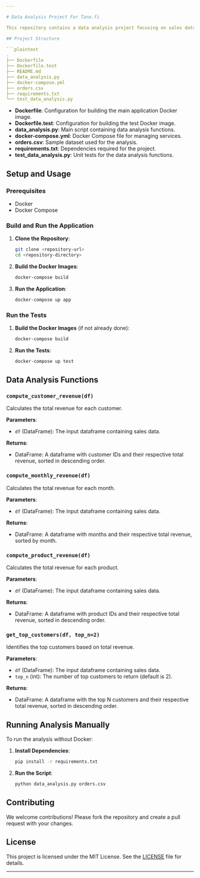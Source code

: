 ```yaml
---

# Data Analysis Project For Tanx.fi

This repository contains a data analysis project focusing on sales data. The analysis involves calculating customer revenue, monthly revenue, product revenue, and identifying the top customers. The project is containerized with Docker, and includes automated tests to verify the accuracy of the analysis functions.

## Project Structure

```plaintext
.
├── Dockerfile
├── Dockerfile.test
├── README.md
├── data_analysis.py
├── docker-compose.yml
├── orders.csv
├── requirements.txt
└── test_data_analysis.py
```

- **Dockerfile**: Configuration for building the main application Docker image.
- **Dockerfile.test**: Configuration for building the test Docker image.
- **data_analysis.py**: Main script containing data analysis functions.
- **docker-compose.yml**: Docker Compose file for managing services.
- **orders.csv**: Sample dataset used for the analysis.
- **requirements.txt**: Dependencies required for the project.
- **test_data_analysis.py**: Unit tests for the data analysis functions.

## Setup and Usage

### Prerequisites

- Docker
- Docker Compose

### Build and Run the Application

1. **Clone the Repository**:
    ```sh
    git clone <repository-url>
    cd <repository-directory>
    ```

2. **Build the Docker Images**:
    ```sh
    docker-compose build
    ```

3. **Run the Application**:
    ```sh
    docker-compose up app
    ```

### Run the Tests

1. **Build the Docker Images** (if not already done):
    ```sh
    docker-compose build
    ```

2. **Run the Tests**:
    ```sh
    docker-compose up test
    ```

## Data Analysis Functions

### `compute_customer_revenue(df)`

Calculates the total revenue for each customer.

**Parameters**:
- `df` (DataFrame): The input dataframe containing sales data.

**Returns**:
- DataFrame: A dataframe with customer IDs and their respective total revenue, sorted in descending order.

### `compute_monthly_revenue(df)`

Calculates the total revenue for each month.

**Parameters**:
- `df` (DataFrame): The input dataframe containing sales data.

**Returns**:
- DataFrame: A dataframe with months and their respective total revenue, sorted by month.

### `compute_product_revenue(df)`

Calculates the total revenue for each product.

**Parameters**:
- `df` (DataFrame): The input dataframe containing sales data.

**Returns**:
- DataFrame: A dataframe with product IDs and their respective total revenue, sorted in descending order.

### `get_top_customers(df, top_n=2)`

Identifies the top customers based on total revenue.

**Parameters**:
- `df` (DataFrame): The input dataframe containing sales data.
- `top_n` (int): The number of top customers to return (default is 2).

**Returns**:
- DataFrame: A dataframe with the top N customers and their respective total revenue, sorted in descending order.

## Running Analysis Manually

To run the analysis without Docker:

1. **Install Dependencies**:
    ```sh
    pip install -r requirements.txt
    ```

2. **Run the Script**:
    ```sh
    python data_analysis.py orders.csv
    ```

## Contributing

We welcome contributions! Please fork the repository and create a pull request with your changes.

## License

This project is licensed under the MIT License. See the [LICENSE](LICENSE) file for details.

---
```

